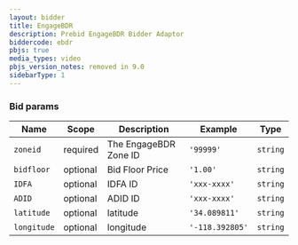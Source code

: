 ```yaml
---
layout: bidder
title: EngageBDR
description: Prebid EngageBDR Bidder Adaptor
biddercode: ebdr
pbjs: true
media_types: video
pbjs_version_notes: removed in 9.0
sidebarType: 1
---
```


### Bid params


| Name        | Scope    | Description           | Example         | Type     |
|-------------|----------|-----------------------|-----------------|----------|
| `zoneid`    | required | The EngageBDR Zone ID | `'99999'`       | `string` |
| `bidfloor`  | optional | Bid Floor Price       | `'1.00'`        | `string` |
| `IDFA`      | optional | IDFA ID               | `'xxx-xxxx'`    | `string` |
| `ADID`      | optional | ADID ID               | `'xxx-xxxx'`    | `string` |
| `latitude`  | optional | latitude              | `'34.089811'`   | `string` |
| `longitude` | optional | longitude             | `'-118.392805'` | `string` |
